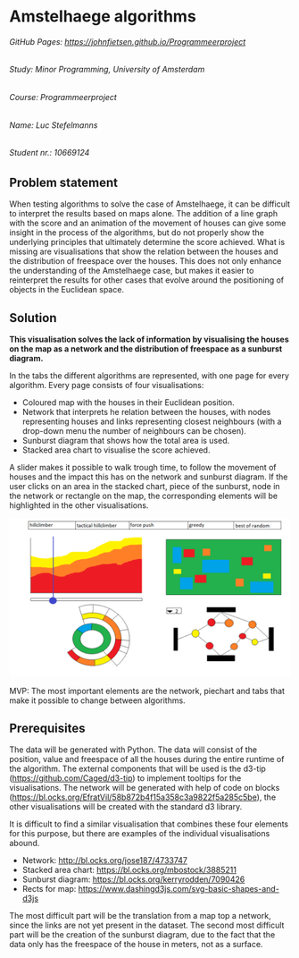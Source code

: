 # Amstelhaege algorithms

###### GitHub Pages: https://johnfietsen.github.io/Programmeerproject
###### Study:       Minor Programming, University of Amsterdam
###### Course:      Programmeerproject
###### Name:        Luc Stefelmanns
###### Student nr.: 10669124


## Problem statement

When testing algorithms to solve the case of Amstelhaege, it can be difficult to interpret the results based on maps alone. The addition of a line graph with the score and an animation of the movement of houses can give some insight in the process of the algorithms, but do not properly show the underlying principles that ultimately determine the score achieved. What is missing are visualisations that show the relation between the houses and the distribution of freespace over the houses. This does not only enhance the understanding of the Amstelhaege case, but makes it easier to reinterpret the results for other cases that evolve around the positioning of objects in the Euclidean space.


## Solution

**This visualisation solves the lack of information by visualising the houses on the map as a network and the distribution of freespace as a sunburst diagram.**

In the tabs the different algorithms are represented, with one page for every algorithm. Every page consists of four visualisations:

* Coloured map with the houses in their Euclidean position.
* Network that interprets he relation between the houses, with nodes representing houses and links representing closest neighbours (with a drop-down menu the number of neighbours can be chosen).
* Sunburst diagram that shows how the total area is used.
* Stacked area chart to visualise the score achieved.

A slider makes it possible to walk trough time, to follow the movement of houses and the impact this has on the network and sunburst diagram. If the user clicks on an area in the stacked chart, piece of the sunburst, node in the network or rectangle on the map, the corresponding elements will be highlighted in the other visualisations.

![](doc/sketch_3.png)

MVP: The most important elements are the network, piechart and tabs that make it possible to change between algorithms.


## Prerequisites

The data will be generated with Python. The data will consist of the position, value and freespace of all the houses during the entire runtime of the algorithm. The external components that will be used is the d3-tip (https://github.com/Caged/d3-tip) to implement tooltips for the visualisations. The network will be generated with help of code on blocks (https://bl.ocks.org/EfratVil/58b872b4f15a358c3a9822f5a285c5be), the other visualisations will be created with the standard d3 library.

It is difficult to find a similar visualisation that combines these four elements for this purpose, but there are examples of the individual visualisations abound.

* Network: http://bl.ocks.org/jose187/4733747
* Stacked area chart: https://bl.ocks.org/mbostock/3885211
* Sunburst diagram: https://bl.ocks.org/kerryrodden/7090426
* Rects for map: https://www.dashingd3js.com/svg-basic-shapes-and-d3js

The most difficult part will be the translation from a map top a network, since the links are not yet present in the dataset. The second most difficult part will be the creation of the sunburst diagram, due to the fact that the data only has the freespace of the house in meters, not as a surface.
